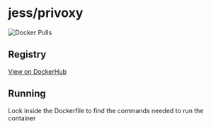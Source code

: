 # jess/privoxy

![Docker Pulls](https://img.shields.io/docker/pulls/jess/privoxy)



## Registry

[View on DockerHub](https://hub.docker.com/r/jess/privoxy)

## Running

Look inside the Dockerfile to find the commands needed to run the container
